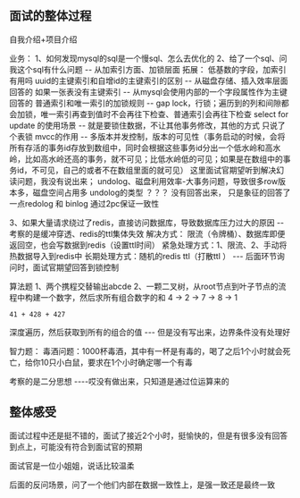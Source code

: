 
## 面试的整体过程

自我介绍+项目介绍

业务：
 1、如何发现mysql的sql是一个慢sql、怎么去优化的
 2、给了一个sql、问我这个sql有什么问题 -- 从加索引方面、加锁层面
     拓展：
         低基数的字段，加索引有用吗
         uuid的主键索引和自增id的主键索引的区别  -- 从磁盘存储、插入效率层面回答的
         如果一张表没有主键索引      -- 从mysql会使用内部的一个字段属性作为主键回答的
         普通索引和唯一索引的加锁规则   -- gap lock，行锁；遍历到的列和间隙都会加锁，唯一索引再查到值时不会再往下检查、普通索引会再往下检查
         select for update 的使用场景  -- 就是要锁住数据，不让其他事务修改，其他的方式 只说了个表锁
         mvcc的作用    -- 多版本并发控制，版本的可见性（事务启动的时候，会将所有存活的事务id存放到数组中，同时会根据这些事务id分出一个低水岭和高水岭，比如高水岭还高的事务，就不可见；比低水岭低的可见；如果是在数组中的事务id，不可见，自己的或者不在数组里面的就可见）
                        这里面试官期望听到解决幻读问题，我没有说出来；   undolog、磁盘利用效率-大事务问题，导致很多row版本多，磁盘空间占用多
         undolog的类型 ？？？ 没有回答出来， 只是象征的回答了一点redolog 和 binlog 通过2pc保证一致性

 3、如果大量请求绕过了redis，直接访问数据库，导致数据库压力过大的原因   -- 考察的是缓冲穿透、redis的ttl集体失效
     解决方式：
        限流（令牌桶）、数据库即便返回空，也会写数据到redis（设置ttl时间）
        紧急处理方式：1、限流、2、手动将热数据导入到redis中
        长期处理方式：随机的redis ttl（打散ttl ）
    --- 后面环节询问时，面试官期望回答到锁控制
    

算法题
  1、两个携程交替输出abcde 
  2、一颗二叉树，从root节点到叶子节点的流程中构建一个数字，然后求所有组合数字的和
     4 -> 2 -> 7
            -> 8
       -> 1
```text
41 + 428 + 427
```
深度遍历，然后获取到所有的组合的值 --- 但是没有写出来，边界条件没有处理好

智力题：
毒酒问题：1000杯毒酒，其中有一杯是有毒的，喝了之后1个小时就会死亡，给你10只小白鼠，要求在1个小时确定哪一个有毒

考察的是二分思想 ----哎没有做出来，只知道是通过位运算来的 



## 整体感受
面试过程中还是挺不错的，面试了接近2个小时，挺愉快的，但是有很多没有回答到点上，可能没有符合到面试官的预期

面试官是一位小姐姐，说话比较温柔

后面的反问场景，问了一个他们内部在数据一致性上，是强一致还是最终一致

